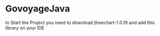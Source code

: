 # GovoyageJava
to Start the Project you need to download jfreechart-1.0.19 and add this library on your IDE
